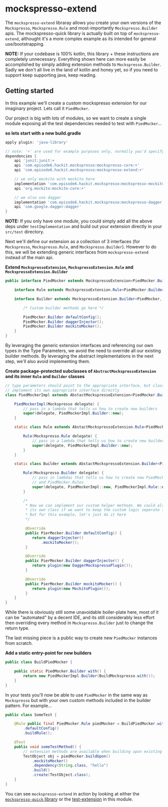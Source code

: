 # mockspresso-extend
The `mockspresso-extend` libraray allows you create your own versions of the `Mockspresso`, `Mockspresso.Rule` and most-importantly `Mockspresso.Builder` apis. The mockspresso-quick library is actually built on top of `mockspresso-extend`, althought it's a more complex example as its intended for general use/bootstrapping.

**NOTE:** If your codebase is 100% kotlin, this library + these instructions are completely unnecessary. Everything shown here can more easily be accomplished by simply adding extension methods to `Mockspresso.Builder`. Sadly we don't all live in the land of kotlin and honey yet, so if you need to support keep supporting java, keep reading.

## Getting started
In this example we'll create a custom mockspresso extension for our imaginary project. Lets call it `PiedMocker`.

Our project is big with lots of modules, so we want to create a single module exposing all the test dependencies needed to test with `PiedMocker`...

**so lets start with a new build.gradle**
```groovy
apply plugin: 'java-library'

// note: '+' are used for example purposes only, normally you'd specify explicit versions
dependencies {
    api 'junit:junit:+
    api 'com.episode6.hackit.mockspresso:mockspresso-core:+'
    api 'com.episode6.hackit.mockspresso:mockspresso-extend:+'

    // we only mockito with mockito here
    implementation 'com.episode6.hackit.mockspresso:mockspresso-mockito:+'
    api 'org.mockito:mockito-core:+'

    // we also use dagger
    implementation 'com.episode6.hackit.mockspresso:mockspresso-dagger:+'
    api 'com.google.dagger:dagger'
}
```
**NOTE:** If you only have one module, you could simply add all the above deps under `testImplementation` and build out your extension directly in your `src/test` directory.

Next we'll define our extension as a collection of 3 interfaces (for `Mockspresso`, `Mockspresso.Rule`, and `Mockspresso.Builder`). However to do this, we will be extending generic interfaces from `mockspresso-extend` instead of the main api.

**Extend `MockspressoExtension`, `MockspressoExtension.Rule` and `MockspressoExtension.Builder`**
```java
public interface PiedMocker extends MockspressoExtension<PiedMocker.Builder> {

    interface Rule extends MockspressoExtension.Rule<PiedMocker.Builder> {}

    interface Builder extends MockspressoExtension.Builder<PiedMocker, PiedMocker.Rule, PiedMocker.Builder> {

        /* Custom builder methods go here */

        PiedMocker.Builder defaultConfig();
        PiedMocker.Builder daggerInjector();
        PiedMocker.Builder mockitoMocker();
    }
}
```
By leveraging the generic extension interfaces and referencing our own types in the Type Parameters, we avoid the need to override all our existing builder methods. By leveraging the abstract implementations in the next step, we'll also avoid implementing them.

**Create package-protected subclasses of `AbstractMockspressoExtension` and its inner `Rule` and `Builder` classes**
```java
// type parameters should point to the appropriate interface, but class should also
// implement its own appropriate interface directly
class PiedMockerImpl extends AbstactMockspressoExtension<PiedMocker.Builder> implements PiedMocker {

    PiedMockerImpl(Mockspresso delegate) {
        // pass in a lambda that tells us how to create new builders
        super(delegate, PiedMockerImpl.Builder::new);
    }

    static class Rule extends AbstactMockspressoExtension.Rule<PiedMocker.Builder> implements PiedMocker.Rule {

        Rule(Mockspresso.Rule delegate) {
            // pass in a lambda that tells us how to create new builders
            super(delegate, PiedMockerImpl.Builder::new);
        }
    }

    static class Builder extends AbstactMockspressoExtension.Builder<PiedMocker, PiedMocker.Rule, PiedMocker.Builder> implements PiedMocker.Builder {

        Rule(Mockspresso.Builder delegate) {
            // pass in lambdas that tells us how to create new PiedMockers
            // and PiedMocker.Rules
            super(delegate, PiedMockerImpl::new, PiedMockerImpl.Rule::new);
        }

        /*
         * Now we can implement our custom helper methods. We could also move this logic to
         * its own class if we want to keep the custom logic seperate from the boiler-plate.
         * But for this example, let's just do it here
         */

         @Override
         public PierMocker.Builder defaultConfig() {
            return daggerInjector()
                .mockitoMocker();
         }

         @Override
         public PierMocker.Builder daggerInjector() {
            return plugin(new DaggerMockspressoPlugin());
         }

         @Override
         public PierMocker.Builder mockitoMocker() {
            return plugin(new MockitoPlugin());
         }
    }
}
```
While there is obviously still some unavoidable boiler-plate here, most of it can be "automated" by a decent IDE, and its still considerably less effort then overriding every method in `Mockspresso.Builder` just to change the return type.

The last missing piece is a public way to create new `PiedMocker` instances from scratch.

**Add a static entry-point for new builders**
```java
public class BuildPiedMocker {

    public static PiedMocker.Builder with() {
        return new PiedMockerImpl.Builder(BuildMockspresso.with());
    }
}
```

In your tests you'll now be able to use `PiedMocker` in the same way as `Mockspresso` but with your own custom methods included in the builder pattern. For example...
```java
public class SomeTest {

    @Rule public final PiedMocker.Rule piedMocker = BuildPiedMocker.with()
        .defaultConfig()
        .buildRule();

    @Test
    public void someTestMethod() {
        // extension methods are available when building upon existing instances as well
        TestObject obj = piedMocker.buildUpon()
            .mockitoMocker()
            .dependency(String.class, "hello")
            .build()
            .create(TestObject.class);
    }
}
```
You can see `mockspresso-extend` in action by looking at either the [`mockspresso-quick` library](/mockspresso-quick) or the [test-extension](src/test/java/com/episode6/hackit/mockspresso/extend/testext) in this module.
